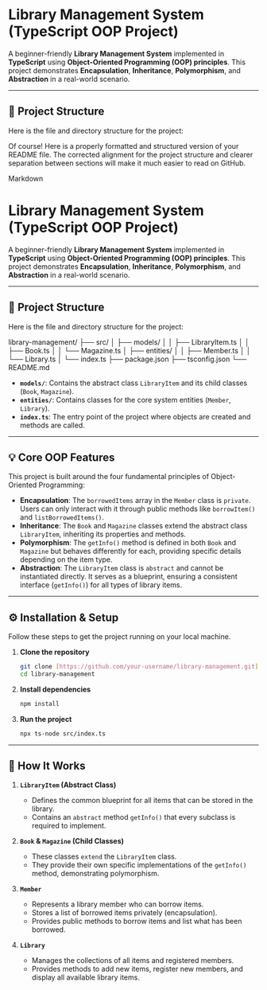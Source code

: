 # Library Management System (TypeScript OOP Project)

A beginner-friendly **Library Management System** implemented in **TypeScript** using **Object-Oriented Programming (OOP) principles**. This project demonstrates **Encapsulation**, **Inheritance**, **Polymorphism**, and **Abstraction** in a real-world scenario.

---

## 📂 Project Structure

Here is the file and directory structure for the project:

Of course! Here is a properly formatted and structured version of your README file. The corrected alignment for the project structure and clearer separation between sections will make it much easier to read on GitHub.

Markdown

# Library Management System (TypeScript OOP Project)

A beginner-friendly **Library Management System** implemented in **TypeScript** using **Object-Oriented Programming (OOP) principles**. This project demonstrates **Encapsulation**, **Inheritance**, **Polymorphism**, and **Abstraction** in a real-world scenario.

---

## 📂 Project Structure

Here is the file and directory structure for the project:

library-management/
├── src/
│   ├── models/
│   │   ├── LibraryItem.ts
│   │   ├── Book.ts
│   │   └── Magazine.ts
│   ├── entities/
│   │   ├── Member.ts
│   │   └── Library.ts
│   └── index.ts
├── package.json
├── tsconfig.json
└── README.md


-   **`models/`**: Contains the abstract class `LibraryItem` and its child classes (`Book`, `Magazine`).
-   **`entities/`**: Contains classes for the core system entities (`Member`, `Library`).
-   **`index.ts`**: The entry point of the project where objects are created and methods are called.

---

## 💡 Core OOP Features

This project is built around the four fundamental principles of Object-Oriented Programming:

-   **Encapsulation**: The `borrowedItems` array in the `Member` class is `private`. Users can only interact with it through public methods like `borrowItem()` and `listBorrowedItems()`.
-   **Inheritance**: The `Book` and `Magazine` classes extend the abstract class `LibraryItem`, inheriting its properties and methods.
-   **Polymorphism**: The `getInfo()` method is defined in both `Book` and `Magazine` but behaves differently for each, providing specific details depending on the item type.
-   **Abstraction**: The `LibraryItem` class is `abstract` and cannot be instantiated directly. It serves as a blueprint, ensuring a consistent interface (`getInfo()`) for all types of library items.

---

## ⚙️ Installation & Setup

Follow these steps to get the project running on your local machine.

1.  **Clone the repository**
    ```bash
    git clone [https://github.com/your-username/library-management.git](https://github.com/your-username/library-management.git)
    cd library-management
    ```

2.  **Install dependencies**
    ```bash
    npm install
    ```

3.  **Run the project**
    ```bash
    npx ts-node src/index.ts
    ```

---

## 🧩 How It Works

1.  **`LibraryItem` (Abstract Class)**
    * Defines the common blueprint for all items that can be stored in the library.
    * Contains an `abstract` method `getInfo()` that every subclass is required to implement.

2.  **`Book` & `Magazine` (Child Classes)**
    * These classes `extend` the `LibraryItem` class.
    * They provide their own specific implementations of the `getInfo()` method, demonstrating polymorphism.

3.  **`Member`**
    * Represents a library member who can borrow items.
    * Stores a list of borrowed items privately (encapsulation).
    * Provides public methods to borrow items and list what has been borrowed.

4.  **`Library`**
    * Manages the collections of all items and registered members.
    * Provides methods to add new items, register new members, and display all available library items.